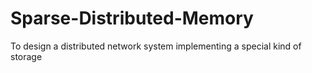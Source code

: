 # Sparse-Distributed-Memory
To design a distributed network system implementing a special kind of storage
